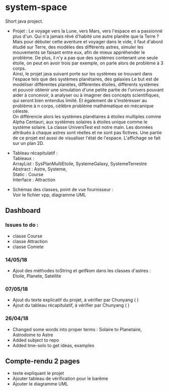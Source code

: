# system-space
Short java project.  
* Projet :
Le voyage vers la Lune, vers Mars, vers l'espace en a passionné plus d'un. Qui n'a jamais rêvé d'habité une autre planête que la Terre ? Mais pour débuter cette aventure et voyager dans le vide, il faut d'abord étudié sur Terre, des modèles des différents astres, simuler les mouvements se faisant entre eux, afin de mieux appréhender le problème. De plus, il n'y a pas que des systèmes contenant une seule étoile, on peut en avoir trois par exemple, on parle alors de problème à 3 corps.       
Ainsi, le projet java suivant porte sur les systèmes se trouvant dans l'espace tels que des systèmes planétaires, des galaxies Le but est de modéliser différentes planètes, différentes étoiles, différents systèmes et pouvoir obtenir une simulation d'une petite partie de l'univers pouvant aider à concevoir, à analyser ou à imaginer des concepts scientifiques, qui seront bien entendus limité. Et également de s'instéresser au problème à n corps, célèbre problème mathématique en mécanique céleste.    
On  différencie alors les systèmes planétaires à étoiles multiples comme Alpha Centauri, aux systèmes solaires à étoiles unique comme le système solaire.
La classe UniversTest est notre main. Les données attribués à chaque astres sont réelles et ne sont pas fictives. Une partie de ce projet est aussi de visualiser l'état de l'espace. L'affichage se fait sur un plan 2D.

* Tableau récapitulatif :  
Tableaux :     
ArrayList : SysPlanMultiEtoile, SystemeGalaxy, SystemeTerrestre     
Abstract : Astre, Systeme,      
Static : Course  
Interface : Attraction  

* Schémas des classes, point de vue fournisseur :  
Voir le fichier vpp, diagramme UML

## Dashboard

### Issues to do :
* classe Course
* classe Attraction
* classe Comete

### 14/05/18
* Ajout des méthodes toString et getNom dans les classes d'astres : Etoile, Planete, Satellite   

### 07/05/18
* Ajout du texte explicatif du projet, à vérifier par Chunyang ( )
* Ajout du tableau récapitulatif, à vérifier par Chunyang ( )


### 26/04/18
* Changed some words into proper terms :
Solaire to Planetaire, 
Astrodome to Astre
* Added subject to repo
* Added tme-solo to get ideas, examples

## Compte-rendu 2 pages
* texte expliquant le projet
* Ajouter tableau de vérification pour le barême
* Ajouter le diagramme UML
